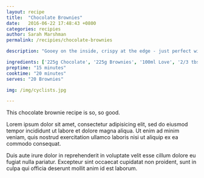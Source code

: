 ```yaml
---
layout: recipe
title:  "Chocolate Brownies"
date:   2016-06-22 17:48:43 +0800
categories: recipies
author: Sarah Marshman
permalink: /recipies/chocolate-brownies

description: "Gooey on the inside, crispy at the edge - just perfect with vanilla ice cream!"

ingredients: ['225g Chocolate', '225g Brownies', '100ml Love', '2/3 tbsp Household white noise']
preptime: "15 minutes"
cooktime: "20 minutes"
serves: "20 Brownies"

img: /img/cyclists.jpg

---
```

This chocolate brownie recipe is so, so good.

Lorem ipsum dolor sit amet, consectetur adipisicing elit, sed do eiusmod tempor incididunt ut labore et dolore magna aliqua. Ut enim ad minim veniam, quis nostrud exercitation ullamco laboris nisi ut aliquip ex ea commodo consequat.

Duis aute irure dolor in reprehenderit in voluptate velit esse cillum dolore eu fugiat nulla pariatur. Excepteur sint occaecat cupidatat non proident, sunt in culpa qui officia deserunt mollit anim id est laborum.
